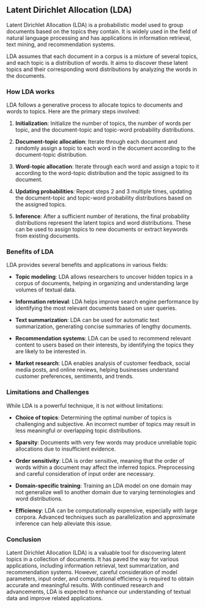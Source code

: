 ## Latent Dirichlet Allocation (LDA)

Latent Dirichlet Allocation (LDA) is a probabilistic model used to group documents based on the topics they contain. It is widely used in the field of natural language processing and has applications in information retrieval, text mining, and recommendation systems.

LDA assumes that each document in a corpus is a mixture of several topics, and each topic is a distribution of words. It aims to discover these latent topics and their corresponding word distributions by analyzing the words in the documents.

### How LDA works

LDA follows a generative process to allocate topics to documents and words to topics. Here are the primary steps involved:

1. **Initialization**: Initialize the number of topics, the number of words per topic, and the document-topic and topic-word probability distributions.

2. **Document-topic allocation**: Iterate through each document and randomly assign a topic to each word in the document according to the document-topic distribution.

3. **Word-topic allocation**: Iterate through each word and assign a topic to it according to the word-topic distribution and the topic assigned to its document.

4. **Updating probabilities**: Repeat steps 2 and 3 multiple times, updating the document-topic and topic-word probability distributions based on the assigned topics.

5. **Inference**: After a sufficient number of iterations, the final probability distributions represent the latent topics and word distributions. These can be used to assign topics to new documents or extract keywords from existing documents.

### Benefits of LDA

LDA provides several benefits and applications in various fields:

* **Topic modeling**: LDA allows researchers to uncover hidden topics in a corpus of documents, helping in organizing and understanding large volumes of textual data.

* **Information retrieval**: LDA helps improve search engine performance by identifying the most relevant documents based on user queries.

* **Text summarization**: LDA can be used for automatic text summarization, generating concise summaries of lengthy documents.

* **Recommendation systems**: LDA can be used to recommend relevant content to users based on their interests, by identifying the topics they are likely to be interested in.

* **Market research**: LDA enables analysis of customer feedback, social media posts, and online reviews, helping businesses understand customer preferences, sentiments, and trends.

### Limitations and Challenges

While LDA is a powerful technique, it is not without limitations:

* **Choice of topics**: Determining the optimal number of topics is challenging and subjective. An incorrect number of topics may result in less meaningful or overlapping topic distributions.

* **Sparsity**: Documents with very few words may produce unreliable topic allocations due to insufficient evidence.

* **Order sensitivity**: LDA is order sensitive, meaning that the order of words within a document may affect the inferred topics. Preprocessing and careful consideration of input order are necessary.

* **Domain-specific training**: Training an LDA model on one domain may not generalize well to another domain due to varying terminologies and word distributions.

* **Efficiency**: LDA can be computationally expensive, especially with large corpora. Advanced techniques such as parallelization and approximate inference can help alleviate this issue.

### Conclusion

Latent Dirichlet Allocation (LDA) is a valuable tool for discovering latent topics in a collection of documents. It has paved the way for various applications, including information retrieval, text summarization, and recommendation systems. However, careful consideration of model parameters, input order, and computational efficiency is required to obtain accurate and meaningful results. With continued research and advancements, LDA is expected to enhance our understanding of textual data and improve related applications.